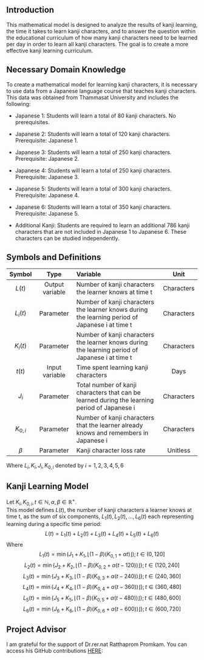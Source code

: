 ## Introduction
This mathematical model is designed to analyze the results of kanji learning, the time it takes to learn kanji characters, and to answer the question within the educational curriculum of how many kanji characters need to be learned per day in order to learn all kanji characters. The goal is to create a more effective kanji learning curriculum.

## Necessary Domain Knowledge
To create a mathematical model for learning kanji characters, it is necessary to use data from a Japanese language course that teaches kanji characters. This data was obtained from Thammasat University and includes the following:
* Japanese 1: Students will learn a total of 80 kanji characters. No prerequisites.

* Japanese 2: Students will learn a total of 120 kanji characters. Prerequisite: Japanese 1.

* Japanese 3: Students will learn a total of 250 kanji characters. Prerequisite: Japanese 2.

* Japanese 4: Students will learn a total of 250 kanji characters. Prerequisite: Japanese 3.

* Japanese 5: Students will learn a total of 300 kanji characters. Prerequisite: Japanese 4.

* Japanese 6: Students will learn a total of 350 kanji characters. Prerequisite: Japanese 5.

* Additional Kanji: Students are required to learn an additional 786 kanji characters that are not included in Japanese 1 to Japanese 6. These characters can be studied independently.

## Symbols and Definitions
Symbol | Type | Variable | Unit
| :---: | :---: | :--- | :---:
$L(t)$  | Output variable | Number of kanji characters the learner knows at time t | Characters
$L_i(t)$  | Parameter | Number of kanji characters the learner knows during the learning period of Japanese i at time t | Characters
$K_i(t)$  | Parameter | Number of kanji characters the learner knows during the learning period of Japanese i at time t | Characters
$t(t)$  | Input variable | Time spent learning kanji characters | Days
$J_i$  | Parameter | Total number of kanji characters that can be learned during the learning period of Japanese i | Characters
$K_{0,i}$  | Parameter | Number of kanji characters that the learner already knows and remembers in Japanese i | Characters
$β$  | Parameter | Kanji character loss rate | Unitless

Where $L_i, K_i, J_i, K_{0,i}$ denoted by $i = 1,2,3,4,5,6$

## Kanji Learning Model
Let $K_i , K_{0,i} , t \in \mathbb{N} , \alpha , \beta \in \mathbb{R}^+$. <br>
This model defines $L(t)$, the number of kanji characters a learner knows at time t, as the sum of six components, $L_1(t),L_2(t),...,L_6(t)$ each representing learning during a specific time period:
$$L(t) = L_1(t) + L_2(t) + L_3(t) + L_4(t) + L_5(t) + L_6(t)$$
Where
$$L_1(t) = \min(J_1 + K_1, \left\lfloor (1 - \beta)(K_{0,1} + \alpha{t}) \right\rfloor) ; t \in (0,120]$$
$$L_2(t) = \min \{J_2 + K_2, \left\lfloor (1 - \beta)(K_{0,2} + \alpha{(t - 120)}) \right\rfloor\}  ; t \in (120,240]$$
$$L_3(t) = \min \{J_3 + K_3, \left\lfloor (1 - \beta)(K_{0,3} + \alpha{(t - 240)}) \right\rfloor\}  ; t \in (240,360]$$
$$L_4(t) = \min \{J_4 + K_4, \left\lfloor (1 - \beta)(K_{0,4} + \alpha{(t - 360)}) \right\rfloor\}  ; t \in (360,480]$$
$$L_5(t) = \min \{J_5 + K_5, \left\lfloor (1 - \beta)(K_{0,5} + \alpha{(t - 480)}) \right\rfloor\}  ; t \in (480,600]$$
$$L_6(t) = \min \{J_6 + K_6, \left\lfloor (1 - \beta)(K_{0,6} + \alpha{(t - 600)}) \right\rfloor\}  ; t \in (600,720]$$

## Project Advisor
I am grateful for the support of Dr.rer.nat Ratthaprom Promkam. You can access his GitHub contributions [HERE](https://github.com/epsilonxe):
